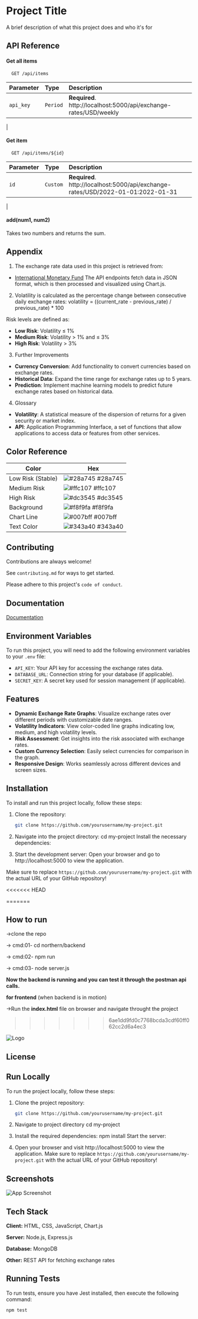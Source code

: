 
# Project Title

A brief description of what this project does and who it's for


## API Reference

#### Get all items

```http
  GET /api/items
```

| Parameter | Type     | Description                |
| :-------- | :------- | :------------------------- |
| `api_key` | `Period` | **Required**. http://localhost:5000/api/exchange-rates/USD/weekly
 |

#### Get item

```http
  GET /api/items/${id}
```

| Parameter | Type     | Description                       |
| :-------- | :------- | :-------------------------------- |
| `id`      | `Custom` | **Required**. http://localhost:5000/api/exchange-rates/USD/2022-01-01:2022-01-31
 |

#### add(num1, num2)

Takes two numbers and returns the sum.


## Appendix
1. The exchange rate data used in this project is retrieved from:
- [International Monetary Fund](https://www.imf.org/external/np/fin/ert/GUI/Pages/ReportOptions.aspx)
The API endpoints fetch data in JSON format, which is then processed and visualized using Chart.js.

2. Volatility is calculated as the percentage change between consecutive daily exchange rates:
volatility = ((current_rate - previous_rate) / previous_rate) * 100

Risk levels are defined as:
- **Low Risk**: Volatility ≤ 1%
- **Medium Risk**: Volatility > 1% and ≤ 3%
- **High Risk**: Volatility > 3%

3. Further Improvements
- **Currency Conversion**: Add functionality to convert currencies based on exchange rates.
- **Historical Data**: Expand the time range for exchange rates up to 5 years.
- **Prediction**: Implement machine learning models to predict future exchange rates based on historical data.

4. Glossary
- **Volatility**: A statistical measure of the dispersion of returns for a given security or market index.
- **API**: Application Programming Interface, a set of functions that allow applications to access data or features from other services.

## Color Reference

| Color             | Hex                                                                |
| ----------------- | ------------------------------------------------------------------ |
| Low Risk (Stable) | ![#28a745](https://via.placeholder.com/10/28a745?text=+) #28a745   |
| Medium Risk       | ![#ffc107](https://via.placeholder.com/10/ffc107?text=+) #ffc107   |
| High Risk         | ![#dc3545](https://via.placeholder.com/10/dc3545?text=+) #dc3545   |
| Background        | ![#f8f9fa](https://via.placeholder.com/10/f8f9fa?text=+) #f8f9fa   |
| Chart Line        | ![#007bff](https://via.placeholder.com/10/007bff?text=+) #007bff   |
| Text Color        | ![#343a40](https://via.placeholder.com/10/343a40?text=+) #343a40   |

## Contributing

Contributions are always welcome!

See `contributing.md` for ways to get started.

Please adhere to this project's `code of conduct`.


## Documentation

[Documentation](https://linktodocumentation)

## Environment Variables

To run this project, you will need to add the following environment variables to your `.env` file:

- `API_KEY`: Your API key for accessing the exchange rates data.
- `DATABASE_URL`: Connection string for your database (if applicable).
- `SECRET_KEY`: A secret key used for session management (if applicable).
## Features

- **Dynamic Exchange Rate Graphs**: Visualize exchange rates over different periods with customizable date ranges.
- **Volatility Indicators**: View color-coded line graphs indicating low, medium, and high volatility levels.
- **Risk Assessment**: Get insights into the risk associated with exchange rates.
- **Custom Currency Selection**: Easily select currencies for comparison in the graph.
- **Responsive Design**: Works seamlessly across different devices and screen sizes.
## Installation

To install and run this project locally, follow these steps:

1. Clone the repository:
   ```bash
   git clone https://github.com/yourusername/my-project.git

2. Navigate into the project directory:
    cd my-project
    Install the necessary dependencies:

3. Start the development server:
    Open your browser and go to http://localhost:5000 to view the application.

Make sure to replace `https://github.com/yourusername/my-project.git` with the actual URL of your GitHub repository!

<<<<<<< HEAD

=======
## How to run
->clone the repo

-> cmd:01- cd northern/backend

-> cmd:02- npm run

-> cmd:03- node server.js

**Now the backend is running and you can test it through the postman api calls.**

**for frontend** (when backend is in motion)

->Run the **index.html** file on browser and navigate throught the project
>>>>>>> 6ae1dd9fd0c7768bcda3cdf60ff062cc2d6a4ec3




![Logo](449A9D8E-1E8F-4DCE-A1D0-7BF32F1A31BE_4_5005_c.jpeg)


## License


## Run Locally

To run the project locally, follow these steps:

1. Clone the project repository:
   ```bash
   git clone https://github.com/yourusername/my-project.git

2. Navigate to project directory
  cd my-project

3. Install the required dependencies:
  npm install
  Start the server:

4. Open your browser and visit http://localhost:5000 to view the application.
Make sure to replace `https://github.com/yourusername/my-project.git` with the actual URL of your GitHub repository!








## Screenshots

![App Screenshot](https://via.placeholder.com/468x300?text=App+Screenshot+Here)

## Tech Stack

**Client:** HTML, CSS, JavaScript, Chart.js

**Server:** Node.js, Express.js

**Database:** MongoDB 

**Other:** REST API for fetching exchange rates
## Running Tests

To run tests, ensure you have Jest installed, then execute the following command:

```bash
npm test
